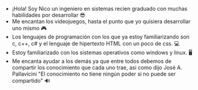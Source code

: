 - ¡Hola! Soy Nico un ingeniero en sistemas recien graduado con muchas habilidades por desarrollar 😎
- Me encantan los videojuegos, hasta el punto que yo quisiera desarrollar uno mismo 🎮
- Los lenguajes de programación con los que ya estoy familiarizando son c, c++, c# y el lenguaje de hipertexto HTML con un poco de css. 💻
- Estoy familiarizado con los sistemas operativos como windows y linux. 🖥
- Me encanta ayudar a los demás ya que entre todos debemos de compartir los conocimiento que cada uno trae, asi como dijo José A. Pallavicini
"El conocimiento no tiene ningún poder si no puede ser compartido" 🔊



